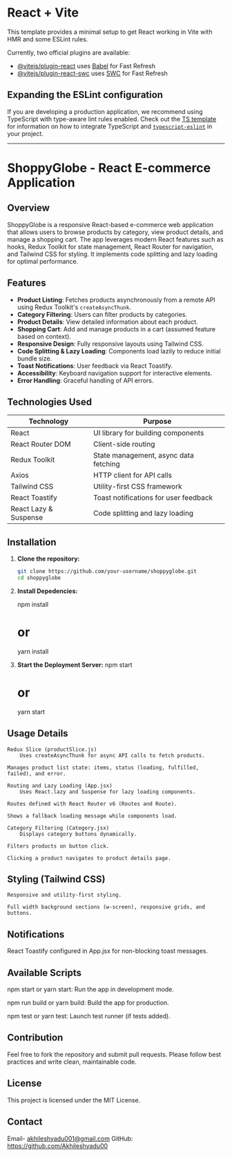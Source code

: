 # React + Vite

This template provides a minimal setup to get React working in Vite with HMR and some ESLint rules.

Currently, two official plugins are available:

- [@vitejs/plugin-react](https://github.com/vitejs/vite-plugin-react/blob/main/packages/plugin-react) uses [Babel](https://babeljs.io/) for Fast Refresh
- [@vitejs/plugin-react-swc](https://github.com/vitejs/vite-plugin-react/blob/main/packages/plugin-react-swc) uses [SWC](https://swc.rs/) for Fast Refresh

## Expanding the ESLint configuration

If you are developing a production application, we recommend using TypeScript with type-aware lint rules enabled. Check out the [TS template](https://github.com/vitejs/vite/tree/main/packages/create-vite/template-react-ts) for information on how to integrate TypeScript and [`typescript-eslint`](https://typescript-eslint.io) in your project.

---

# ShoppyGlobe - React E-commerce Application

## Overview

ShoppyGlobe is a responsive React-based e-commerce web application that allows users to browse products by category, view product details, and manage a shopping cart. The app leverages modern React features such as hooks, Redux Toolkit for state management, React Router for navigation, and Tailwind CSS for styling. It implements code splitting and lazy loading for optimal performance.

## Features

- **Product Listing**: Fetches products asynchronously from a remote API using Redux Toolkit's `createAsyncThunk`.
- **Category Filtering**: Users can filter products by categories.
- **Product Details**: View detailed information about each product.
- **Shopping Cart**: Add and manage products in a cart (assumed feature based on context).
- **Responsive Design**: Fully responsive layouts using Tailwind CSS.
- **Code Splitting & Lazy Loading**: Components load lazily to reduce initial bundle size.
- **Toast Notifications**: User feedback via React Toastify.
- **Accessibility**: Keyboard navigation support for interactive elements.
- **Error Handling**: Graceful handling of API errors.

## Technologies Used

| Technology            | Purpose                               |
| --------------------- | ------------------------------------- |
| React                 | UI library for building components    |
| React Router DOM      | Client-side routing                   |
| Redux Toolkit         | State management, async data fetching |
| Axios                 | HTTP client for API calls             |
| Tailwind CSS          | Utility-first CSS framework           |
| React Toastify        | Toast notifications for user feedback |
| React Lazy & Suspense | Code splitting and lazy loading       |

## Installation

1. **Clone the repository:**

   ```bash
   git clone https://github.com/your-username/shoppyglobe.git
   cd shoppyglobe

   ```

2. **Install Depedencies:**

    npm install
    # or
    yarn install

3. **Start the Deployment Server:**
    npm start
    # or
    yarn start

## Usage Details

    Redux Slice (productSlice.js)
        Uses createAsyncThunk for async API calls to fetch products.

    Manages product list state: items, status (loading, fulfilled, failed), and error.

    Routing and Lazy Loading (App.jsx)
        Uses React.lazy and Suspense for lazy loading components.

    Routes defined with React Router v6 (Routes and Route).

    Shows a fallback loading message while components load.

    Category Filtering (Category.jsx)
        Displays category buttons dynamically.

    Filters products on button click.

    Clicking a product navigates to product details page.

## Styling (Tailwind CSS)
    Responsive and utility-first styling.

    Full width background sections (w-screen), responsive grids, and buttons.

## Notifications
React Toastify configured in App.jsx for non-blocking toast messages.

## Available Scripts
npm start or yarn start: Run the app in development mode.

npm run build or yarn build: Build the app for production.

npm test or yarn test: Launch test runner (if tests added).



## Contribution
Feel free to fork the repository and submit pull requests. Please follow best practices and write clean, maintainable code.

## License
This project is licensed under the MIT License.

## Contact
Email- akhileshyadu001@gmail.com
GitHub: https://github.com/Akhileshyadu00


